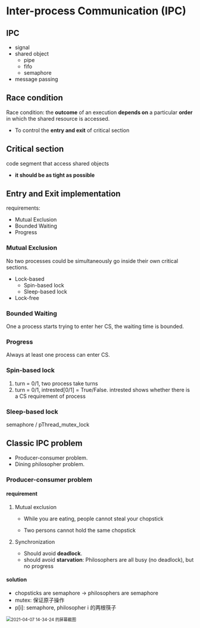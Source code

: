

# Inter-process Communication (IPC)

## IPC

- signal
- shared object
  - pipe
  - fifo
  - semaphore
- message passing



## Race condition

Race condition: the **outcome** of an execution **depends on** a particular **order** in which the shared resource is accessed.

- To control the **entry and exit** of critical section



## Critical section

code segment that access shared objects

- **it should be as tight as possible**



## Entry and Exit implementation

requirements:

- Mutual Exclusion
- Bounded Waiting
- Progress

### Mutual Exclusion

No two processes could be simultaneously go inside their own critical sections.

- Lock-based
  - Spin-based lock
  - Sleep-based lock
- Lock-free

### Bounded Waiting

One a process starts trying to enter her CS, the waiting time is bounded.

### Progress

Always at least one process can enter CS.



### Spin-based lock

1. turn = 0/1, two process take turns
2. turn = 0/1, intrested[0/1] = True/False. intrested shows whether there is a CS requirement of process

### Sleep-based lock

semaphore / pThread_mutex_lock



## Classic IPC problem

- Producer-consumer problem.
- Dining philosopher problem.

### Producer-consumer problem

#### requirement

1. Mutual exclusion

   - While you are eating, people cannot steal your chopstick

   - Two persons cannot hold the same chopstick

2. Synchronization

   - Should avoid **deadlock**.
   - should avoid **starvation**: Philosophers are all busy (no deadlock), but no progress

#### solution

- chopsticks are semaphore -> philosophers are semaphore
- mutex: 保证原子操作
- p[i]: semaphore, philosopher i 的两根筷子

<img src="/home/jojjiw/Documents/os/os-note/lec6-synchronization.assets/2021-04-07 14-34-24 的屏幕截图.png" alt="2021-04-07 14-34-24 的屏幕截图" style="zoom:80%;" />